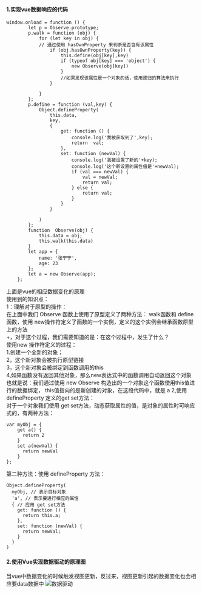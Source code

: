 #### 1.实现vue数据响应的代码
```
window.onload = function () {
        let p = Observe.prototype;
        p.walk = function (obj) {
            for (let key in obj) {
            // 通过使用 hasOwnProperty 来判断是否含有该属性
                if (obj.hasOwnProperty(key)) {
                    this.define(obj[key],key)
                    if (typeof obj[key] === 'object') {
                        new Observe(obj[key])
                    }
                    //如果发现该属性是一个对象的话，使用递归的算法来执行
                }
                
            }
        };
        p.define = function (val,key) {
            Object.defineProperty(
                this.data,
                key,
                {
                    get: function () {
                        console.log('我被获取到了',key);
                        return  val;
                    },
                    set: function (newVal) {
                        console.log('我被设置了新的'+key);
                        console.log('这个新设置的属性值是'+newVal);
                        if (val === newVal) {
                            val = newVal;
                            return val;
                        } else {
                            return val;
                        }
                    }
                }

            )
        };
        function  Observe(obj) {
            this.data = obj;
            this.walk(this.data)
        }
        let app = {
            name: '张宁宁',
            age: 23
        };
        let a = new Observe(app);
    };
```
上面是vue的相应数据变化的原理   
使用到的知识点：  
1：理解对于原型的操作：  
在上面中我们 Observe 函数上使用了原型定义了两种方法： walk函数和 define 函数，使用 new操作符定义了函数的一个实例，定义的这个实例会继承函数原型上的方法  
+，对于这个过程，我们需要知道的是：在这个过程中，发生了什么？  
使用new 操作符定义的过程：  
1.创建一个全新的对象；  
2，这个新对象会被执行原型链接  
3，这个新对象会被绑定到函数调用的this  
4,如果函数没有返回其他对象，那么new表达式中的函数调用自动返回这个对象  
也就是说：我们通过使用 new Observe 构造出的一个对象这个函数使用this值进行的数据绑定， this值指向的是新创建的对象，在这段代码中，就是 a
2,使用 defineProperty 定义的get set方法：  
对于一个对象我们使用 get set方法，动态获取属性的值，是对象的属性时可响应式的，有两种方法：  
```
var myObj = {
    get a() {
      return 2
    }
    set a(newVal) {
      return newVal
    }
};

```
第二种方法：使用 defineProperty 方法：
```
Object.defineProperty(  
  myObj, // 表示目标对象  
  'a', // 表示要进行相应的属性  
  { // 应用 get set方法  
    get: function () {  
      return this.a;  
    },  
    set: function (newVal) { 
      return newVal;  
    }
  }
)
```
#### 2.使用Vue实现数据驱动的原理图
当vue中数据变化的时候触发视图更新，反过来，视图更新引起的数据变化也会相应要data数据中
![数据驱动](http://shellming.com/img/vue-data-binding/2.png)

